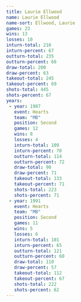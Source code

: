 ```yaml
---
title: Laurie Ellwood
name: Laurie Ellwood
name-sort: Ellwood, Laurie
games: 23
wins: 13
losses: 10
inturn-total: 210
inturn-percent: 67
outturn-total: 235
outturn-percent: 66
draw-total: 200
draw-percent: 63
takeout-total: 245
takeout-percent: 69
shots-total: 445
shots-percent: 67
years:
 - year: 1987
   event: Hearts
   team: "MB"
   position: Second
   games: 12
   wins: 8
   losses: 4
   inturn-total: 109
   inturn-percent: 70
   outturn-total: 114
   outturn-percent: 72
   draw-total: 90
   draw-percent: 71
   takeout-total: 133
   takeout-percent: 71
   shots-total: 223
   shots-percent: 71
 - year: 1991
   event: Hearts
   team: "MB"
   position: Second
   games: 11
   wins: 5
   losses: 6
   inturn-total: 101
   inturn-percent: 65
   outturn-total: 121
   outturn-percent: 60
   draw-total: 110
   draw-percent: 57
   takeout-total: 112
   takeout-percent: 67
   shots-total: 222
   shots-percent: 62
---
```

